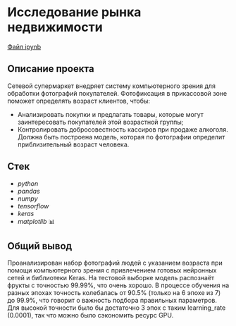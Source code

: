 # Исследование рынка недвижимости

[Файл ipynb](https://github.com/oleggrigoryev/public_projects/blob/main/computer_vision/notebook_CV_oleggrigoryev_public.ipynb)

## Описание проекта

Сетевой супермаркет внедряет систему компьютерного зрения для обработки фотографий покупателей. Фотофиксация в прикассовой зоне поможет определять возраст клиентов, чтобы:
- Анализировать покупки и предлагать товары, которые могут заинтересовать покупателей этой возрастной группы;
- Контролировать добросовестность кассиров при продаже алкоголя. Должна быть построена модель, которая по фотографии определит приблизительный возраст человека.




## Стек

- _python_
- _pandas_
- _numpy_
- _tensorflow_
- _keras_
- _matplotlib_ 📊

## Общий вывод

Проанализирован набор фотографий людей с указанием возраста при помощи компьютерного зрения с привлечением готовых нейронных сетей и библиотеки Keras.
На тестовой выборке модель распознаёт фрукты с точностью 99.99%, что очень хорошо. В процессе обучения на разных эпохах точность колебалась от 90.5% (только на 6 эпохе из 7) до 99.9%, что говорит о важность подбора правильных параметров. Для высокой точности было бы достаточно 3 эпох с таким learning_rate (0.0001), так что можно было сэкономить ресурс GPU.
